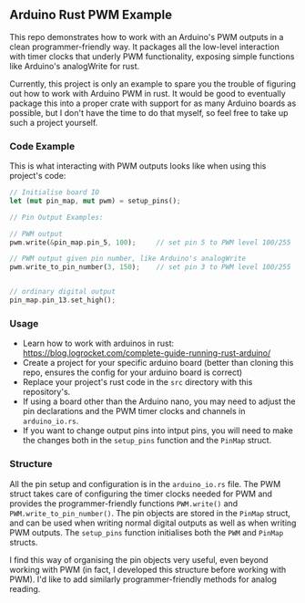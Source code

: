 ## Arduino Rust PWM Example

This repo demonstrates how to work with an Arduino's PWM outputs in a clean programmer-friendly way. 
It packages all the low-level interaction with timer clocks that underly PWM functionality, exposing simple functions like Arduino's analogWrite for rust.

Currently, this project is only an example to spare you the trouble of figuring out how to work with Arduino PWM in rust.
It would be good to eventually package this into a proper crate with support for as many Arduino boards as possible, but I don't have the time to do that myself, so feel free to take up such a project yourself.

### Code Example

This is what interacting with PWM outputs looks like when using this project's code:
```rs
// Initialise board IO
let (mut pin_map, mut pwm) = setup_pins();

// Pin Output Examples:

// PWM output 
pwm.write(&pin_map.pin_5, 100);     // set pin 5 to PWM level 100/255

// PWM output given pin number, like Arduino's analogWrite
pwm.write_to_pin_number(3, 150);    // set pin 3 to PWM level 100/255


// ordinary digital output
pin_map.pin_13.set_high();
```

### Usage

- Learn how to work with arduinos in rust: https://blog.logrocket.com/complete-guide-running-rust-arduino/
- Create a project for your specific arduino board (better than cloning this repo, ensures the config for your arduino board is correct)
- Replace your project's rust code in the `src` directory with this repository's.
- If using a board other than the Arduino nano, you may need to adjust the pin declarations and the PWM timer clocks and channels in `arduino_io.rs`.
- If you want to change output pins into intput pins, you will need to make the changes both in the `setup_pins` function and the `PinMap` struct.

### Structure
All the pin setup and configuration is in the `arduino_io.rs` file.
The PWM struct takes care of configuring the timer clocks needed for PWM and provides the programmer-friendly functions `PWM.write()` and `PWM.write_to_pin_number()`.
The pin objects are stored in the `PinMap` struct, and can be used when writing normal digital outputs as well as when writing PWM outputs.
The `setup_pins` function initialises both the `PWM` and `PinMap` structs.

I find this way of organising the pin objects very useful, even beyond working with PWM (in fact, I developed this structure before working with PWM).
I'd like to add similarly programmer-friendly methods for analog reading.
